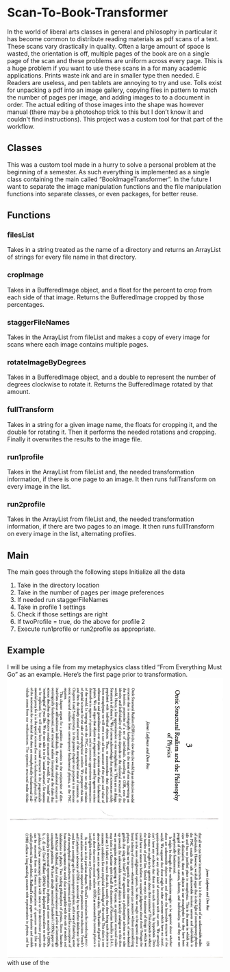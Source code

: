 # Scan-To-Book-Transformer
In the world of liberal arts classes in general and philosophy in particular it has become common to distribute reading materials as pdf scans of a text. These scans vary drastically in quality. Often a large amount of space is wasted, the orientation is off, multiple pages of the book are on a single page of the scan and these problems are uniform across every page. This is a huge problem if you want to use these scans in a for many academic applications. Prints waste ink and are in smaller type then needed. E Readers are useless, and pen tablets are annoying to try and use. Tolls exist for unpacking a pdf into an image gallery, copying files in pattern to match the number of pages per image, and adding images to to a document in order. The actual editing of those images into the shape was however manual (there may be a photoshop trick to this but I don’t know it and couldn't find instructions). This project was a custom tool for that part of the workflow.
## Classes
This was a custom tool made in a hurry to solve a personal problem at the beginning of a semester. As such everything is implemented as a single class containing the main called “BookImageTransformer”. In the future I want to separate the image manipulation functions and the file manipulation functions into separate classes, or even packages, for better reuse.
## Functions
### filesList
Takes in a string treated as the name of a directory and returns an ArrayList of strings for every file name in that directory.
### cropImage
Takes in a BufferedImage object, and a float for the percent to crop from each side of that image. Returns the BufferedImage cropped by those percentages.
### staggerFileNames
Takes in the ArrayList from fileList and makes a copy of every image for scans where each image contains multiple pages.
### rotateImageByDegrees
Takes in a BufferedImage object, and a double to represent the number of degrees clockwise to rotate it. Returns the BufferedImage rotated by that amount.
### fullTransform
Takes in a string for a given image name, the floats for cropping it, and the double for rotating it. Then it performs the needed rotations and cropping. Finally it overwrites the results to the image file.
### run1profile
Takes in the ArrayList from fileList and, the needed transformation information, if there is one page to an image. It then runs fullTransform on every image in the list.
### run2profile
Takes in the ArrayList from fileList and, the needed transformation information, if there are two pages to an image. It then runs fullTransform on every image in the list, alternating profiles.
## Main
The main goes through the following steps
Initialize all the data
1. Take in the directory location
1. Take in the number of pages per image preferences
1. If needed run staggerFileNames
1. Take in profile 1 settings
1. Check if those settings are right
1. If twoProfile = true, do the above for profile 2
1. Execute run1profile or run2profile as appropriate. 
## Example
I will be using a file from my metaphysics class titled “From Everything Must Go” as an example. Here’s the first page prior to transformation.
![alt text](https://github.com/JeremyGDiamond/Scan-To-Book-Transformer/blob/master/bookImageTransformer/FEMG/From%20Everything%20Must%20Go-01.jpg "unedited page 1")
with use of the 
